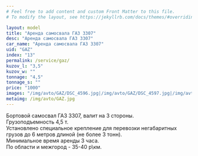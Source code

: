 ```yaml
---
# Feel free to add content and custom Front Matter to this file.
# To modify the layout, see https://jekyllrb.com/docs/themes/#overriding-theme-defaults

layout: model
title: "Аренда самосвала ГАЗ 3307"
desc: "Аренда самосвала ГАЗ 3307"
car_name: "Аренда самосвала ГАЗ 3307"
uid: "GAZ"
index: "13"
permalink: /service/gaz/
kuzov_l: "3,5"
kuzov_w: ""
tonnage: "4,5"
tonnage_s: ""
price: "1000"
images: "/img/avto/GAZ/DSC_4596.jpg|/img/avto/GAZ/DSC_4597.jpg|/img/avto/GAZ/DSC_4598.jpg"
metaimg: /img/avto/GAZ.jpg
---
```


Бортовой самосвал ГАЗ 3307, валит на 3 стороны.  
Грузоподъемность 4,5 т.  
Установлено специальное крепление для перевозки негабаритных грузов до 6 метров длиной (не более 3 тонн).  
Минимальное время аренды 3 часа.  
По области и межгород - 35-40 р\км.  